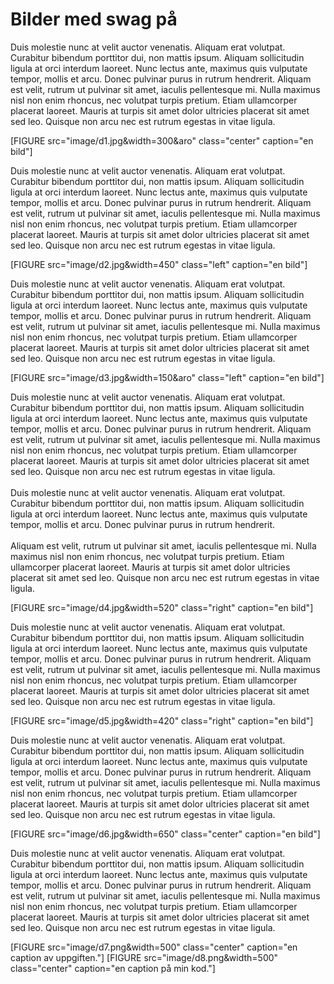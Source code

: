 Bilder med swag på
==================

Duis molestie nunc at velit auctor venenatis. Aliquam erat volutpat. Curabitur bibendum porttitor dui, non mattis ipsum. Aliquam sollicitudin ligula at orci interdum laoreet. Nunc lectus ante, maximus quis vulputate tempor, mollis et arcu. Donec pulvinar purus in rutrum hendrerit. Aliquam est velit, rutrum ut pulvinar sit amet, iaculis pellentesque mi. Nulla maximus nisl non enim rhoncus, nec volutpat turpis pretium. Etiam ullamcorper placerat laoreet. Mauris at turpis sit amet dolor ultricies placerat sit amet sed leo. Quisque non arcu nec est rutrum egestas in vitae ligula.

[FIGURE src="image/d1.jpg&width=300&aro" class="center" caption="en bild"]
<!-- ![Hello](src="cimage/imgd.php?src=d3.jpg") -->

Duis molestie nunc at velit auctor venenatis. Aliquam erat volutpat. Curabitur bibendum porttitor dui, non mattis ipsum. Aliquam sollicitudin ligula at orci interdum laoreet. Nunc lectus ante, maximus quis vulputate tempor, mollis et arcu. Donec pulvinar purus in rutrum hendrerit. Aliquam est velit, rutrum ut pulvinar sit amet, iaculis pellentesque mi. Nulla maximus nisl non enim rhoncus, nec volutpat turpis pretium. Etiam ullamcorper placerat laoreet. Mauris at turpis sit amet dolor ultricies placerat sit amet sed leo. Quisque non arcu nec est rutrum egestas in vitae ligula.

[FIGURE src="image/d2.jpg&width=450" class="left" caption="en bild"]

Duis molestie nunc at velit auctor venenatis. Aliquam erat volutpat. Curabitur bibendum porttitor dui, non mattis ipsum. Aliquam sollicitudin ligula at orci interdum laoreet. Nunc lectus ante, maximus quis vulputate tempor, mollis et arcu. Donec pulvinar purus in rutrum hendrerit. Aliquam est velit, rutrum ut pulvinar sit amet, iaculis pellentesque mi. Nulla maximus nisl non enim rhoncus, nec volutpat turpis pretium. Etiam ullamcorper placerat laoreet. Mauris at turpis sit amet dolor ultricies placerat sit amet sed leo. Quisque non arcu nec est rutrum egestas in vitae ligula.

[FIGURE src="image/d3.jpg&width=150&aro" class="left" caption="en bild"]

Duis molestie nunc at velit auctor venenatis. Aliquam erat volutpat. Curabitur bibendum porttitor dui, non mattis ipsum. Aliquam sollicitudin ligula at orci interdum laoreet. Nunc lectus ante, maximus quis vulputate tempor, mollis et arcu. Donec pulvinar purus in rutrum hendrerit. Aliquam est velit, rutrum ut pulvinar sit amet, iaculis pellentesque mi. Nulla maximus nisl non enim rhoncus, nec volutpat turpis pretium. Etiam ullamcorper placerat laoreet. Mauris at turpis sit amet dolor ultricies placerat sit amet sed leo. Quisque non arcu nec est rutrum egestas in vitae ligula.
<br><br>
Duis molestie nunc at velit auctor venenatis. Aliquam erat volutpat. Curabitur bibendum porttitor dui, non mattis ipsum. Aliquam sollicitudin ligula at orci interdum laoreet. Nunc lectus ante, maximus quis vulputate tempor, mollis et arcu. Donec pulvinar purus in rutrum hendrerit.
<br><br> Aliquam est velit, rutrum ut pulvinar sit amet, iaculis pellentesque mi. Nulla maximus nisl non enim rhoncus, nec volutpat turpis pretium. Etiam ullamcorper placerat laoreet. Mauris at turpis sit amet dolor ultricies placerat sit amet sed leo. Quisque non arcu nec est rutrum egestas in vitae ligula.

[FIGURE src="image/d4.jpg&width=520" class="right" caption="en bild"]

Duis molestie nunc at velit auctor venenatis. Aliquam erat volutpat. Curabitur bibendum porttitor dui, non mattis ipsum. Aliquam sollicitudin ligula at orci interdum laoreet. Nunc lectus ante, maximus quis vulputate tempor, mollis et arcu. Donec pulvinar purus in rutrum hendrerit. Aliquam est velit, rutrum ut pulvinar sit amet, iaculis pellentesque mi. Nulla maximus nisl non enim rhoncus, nec volutpat turpis pretium. Etiam ullamcorper placerat laoreet. Mauris at turpis sit amet dolor ultricies placerat sit amet sed leo. Quisque non arcu nec est rutrum egestas in vitae ligula.

[FIGURE src="image/d5.jpg&width=420" class="right" caption="en bild"]

Duis molestie nunc at velit auctor venenatis. Aliquam erat volutpat. Curabitur bibendum porttitor dui, non mattis ipsum. Aliquam sollicitudin ligula at orci interdum laoreet. Nunc lectus ante, maximus quis vulputate tempor, mollis et arcu. Donec pulvinar purus in rutrum hendrerit. Aliquam est velit, rutrum ut pulvinar sit amet, iaculis pellentesque mi. Nulla maximus nisl non enim rhoncus, nec volutpat turpis pretium. Etiam ullamcorper placerat laoreet. Mauris at turpis sit amet dolor ultricies placerat sit amet sed leo. Quisque non arcu nec est rutrum egestas in vitae ligula.

[FIGURE src="image/d6.jpg&width=650" class="center" caption="en bild"]

Duis molestie nunc at velit auctor venenatis. Aliquam erat volutpat. Curabitur bibendum porttitor dui, non mattis ipsum. Aliquam sollicitudin ligula at orci interdum laoreet. Nunc lectus ante, maximus quis vulputate tempor, mollis et arcu. Donec pulvinar purus in rutrum hendrerit. Aliquam est velit, rutrum ut pulvinar sit amet, iaculis pellentesque mi. Nulla maximus nisl non enim rhoncus, nec volutpat turpis pretium. Etiam ullamcorper placerat laoreet. Mauris at turpis sit amet dolor ultricies placerat sit amet sed leo. Quisque non arcu nec est rutrum egestas in vitae ligula.

[FIGURE src="image/d7.png&width=500" class="center" caption="en caption av uppgiften."]
[FIGURE src="image/d8.png&width=500" class="center" caption="en caption på min kod."]
